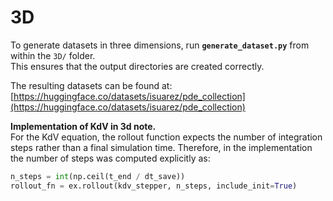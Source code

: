 # 3D

To generate datasets in three dimensions, run **`generate_dataset.py`** from within the `3D/` folder.  
This ensures that the output directories are created correctly.

The resulting datasets can be found at:  
[https://huggingface.co/datasets/isuarez/pde_collection](https://huggingface.co/datasets/isuarez/pde_collection)


**Implementation of KdV in 3d note.**  
For the KdV equation, the rollout function expects the number of integration steps rather than a final simulation time. Therefore, in the implementation the number of steps was computed explicitly as:

```python
n_steps = int(np.ceil(t_end / dt_save))
rollout_fn = ex.rollout(kdv_stepper, n_steps, include_init=True)
```
